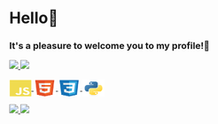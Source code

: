 # Hello👋

### It's a pleasure to welcome you to my profile!🤗


<div> <a href="https://github.com/claralima1"> <img height="180em" src="https://github-readme-stats.vercel.app/api/top-langs/?username=claralima1&layout=compact&langs_count=7&theme=dracula"/> <img height="180em" src="https://github-readme-stats.vercel.app/api?username=claralima1&show_icons=true&theme=dracula&include_all_commits=true&count_private=true"/> </div>
 
<div style="display: inline_block"><br>
  <img align="center" alt="Rafa-Js" height="30" width="40" src="https://raw.githubusercontent.com/devicons/devicon/master/icons/javascript/javascript-plain.svg">
  <img align="center" alt="Rafa-HTML" height="30" width="40" src="https://raw.githubusercontent.com/devicons/devicon/master/icons/html5/html5-original.svg">
  <img align="center" alt="Rafa-CSS" height="30" width="40" src="https://raw.githubusercontent.com/devicons/devicon/master/icons/css3/css3-original.svg">
  <img align="center" alt="Rafa-Python" height="30" width="40" src="https://raw.githubusercontent.com/devicons/devicon/master/icons/python/python-original.svg">
</div>

 
  <a href="https://www.instagram.com/_tinguer_" alt="Instagram" target="_blank"> <img src="https://img.shields.io/badge/-Instagram-DF0174?style=for-the-badge&labelColor=DF0174&logo=instagram&logoColor=white&link=https://www.instagram.com/_tinguer"> </a> <a href="https://www.linkedin.com/in/clara-lima-2487b8217/" target="_blank"><img src="https://img.shields.io/badge/-LinkedIn-%230077B5?style=for-the-badge&logo=linkedin&logoColor=white" target="_blank"></a>
 

 
 
 

